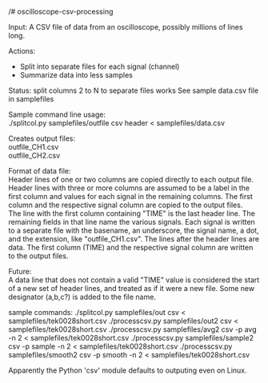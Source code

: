 /# oscilloscope-csv-processing

Input: A CSV file of data from an oscilloscope, possibly millions of lines long.

Actions:
- Split into separate files for each signal (channel)
- Summarize data into less samples

Status:    split columns 2 to N to separate files works
See sample data.csv file in samplefiles    

Sample command line usage:    
./splitcol.py samplefiles/outfile csv header < samplefiles/data.csv    

Creates output files:    
outfile_CH1.csv    
outfile_CH2.csv    

Format of data file:    
Header lines of one or two columns are copied directly to each output file.    
Header lines with three or more columns are assumed to be a label in the first column and values for each signal in the remaining columns.  The first column and the respective signal column are copied to the output files.    
The line with the first column containing "TIME" is the last header line.  The remaining fields in that line name the various signals.  Each signal is written to a separate file with the basename, an underscore, the signal name, a dot, and the extension, like "outfile_CH1.csv".
The lines after the header lines are data.  The first column (TIME) and the respective signal column are written to the output files.    

Future:    
A data line that does not contain a valid "TIME" value is considered the start of a new set of header lines, and treated as if it were a new file.  Some new designator (a,b,c?) is added to the file name.    

sample commands:
./splitcol.py samplefiles/out csv < samplefiles/tek0028short.csv
./processcsv.py samplefiles/out2 csv < samplefiles/tek0028short.csv
./processcsv.py samplefiles/avg2 csv -p avg -n 2 < samplefiles/tek0028short.csv
./processcsv.py samplefiles/sample2 csv -p sample -n 2 < samplefiles/tek0028short.csv
./processcsv.py samplefiles/smooth2 csv -p smooth -n 2 < samplefiles/tek0028short.csv

Apparently the Python 'csv' module defaults to outputing <cr><lf> even on Linux.
